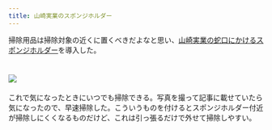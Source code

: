 ```yaml
---
title: 山崎実業のスポンジホルダー
---
```

掃除用品は掃除対象の近くに置くべきだよなと思い、[山崎実業の蛇口にかけるスポンジホルダー](https://www.amazon.co.jp/dp/B07MM4GC6P)を導入した。

![](https://lh4.googleusercontent.com/QpHFPa_6kQVsFqIMfwB0rfYrcsqH7nnCAYDaOqazRDfeT42p99p92OK1FAoU4jdo1zOem9mdkEOxeQHAK3Vst_R7uJIUIOcvRNl8_9ZaNDG8_kMZ-FXR6Xubwcx-xXsRkPDNwUXWiLZNAYHwrhv3oOcTTFhCQRufcmeLKwAShMoHa_fS3LYo0hDM)
===============================================================================================================================================================================================================================

これで気になったときにいつでも掃除できる。写真を撮って記事に載せていたら気になったので、早速掃除した。こういうものを付けるとスポンジホルダー付近が掃除しにくくなるものだけど、これは引っ張るだけで外せて掃除しやすい。
